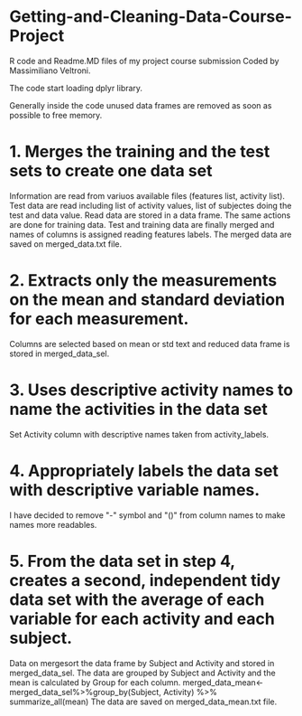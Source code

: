 # Getting-and-Cleaning-Data-Course-Project
R code and Readme.MD files of my project course submission
Coded by Massimiliano Veltroni.

The code start loading dplyr library.

Generally inside the code unused data frames are removed as soon as possible to free memory.

# 1.	Merges the training and the test sets to create one data set
Information are read from variuos available files (features list, activity list).
Test data are read including list of activity values, list of subjectes doing the test and data value.
Read data are stored in a data frame.
The same actions are done for training data.
Test and training data are finally merged and names of columns is assigned reading features labels.
The merged data are saved on merged_data.txt file.

# 2. Extracts only the measurements on the mean and standard deviation for each measurement. 
Columns are selected based on mean or std text and reduced data frame is stored in merged_data_sel.

# 3. Uses descriptive activity names to name the activities in the data set
Set Activity column with descriptive names taken from activity_labels.

# 4. Appropriately labels the data set with descriptive variable names. 
I have decided to remove "-" symbol and "()" from column names to make names more readables.

# 5. From the data set in step 4, creates a second, independent tidy data set with the average of each variable for each activity and each subject.
Data on mergesort the data frame by Subject and Activity and stored in merged_data_sel.
The data are grouped by Subject and Activity and the mean is calculated by Group for each column.
merged_data_mean<-merged_data_sel%>%group_by(Subject, Activity) %>% summarize_all(mean)
The data are saved on merged_data_mean.txt file.
